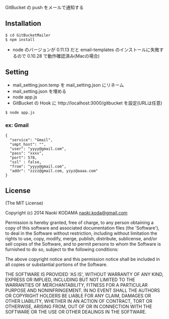 GitBucket の push をメールで通知する

## Installation

```
$ cd GitBucketMailer
$ npm install
```
* node のバージョンが 0.11.13 だと email-templates のインストールに失敗するので 0.10.28 で動作確認済み(Macの場合)

## Setting

* mail_setting.json.temp を mail_setting.json にリネーム
* mail_setting.json を埋める
* node app.js
* GitBucket の Hook に http://localhost:3000/gitbucket を設定(URLは任意)

```
$ node app.js
```

### ex: Gmail
```
{
  "service": "Gmail",
  "smpt_host": "",
  "user": "yyyy@gmail.com",
  "pass": "xxxx", 
  "port": 578, 
  "ssl" : false,
  "from": "yyyy@gmail.com", 
  "addr": "zzzz@gmail.com, yzyz@aaaa.com"
}
```

## License
(The MIT License)

Copyright (c) 2014 Naoki KODAMA <naoki.koda@gmail.com>

Permission is hereby granted, free of charge, to any person obtaining a copy of this software and associated documentation files (the 'Software'), to deal in the Software without restriction, including without limitation the rights to use, copy, modify, merge, publish, distribute, sublicense, and/or sell copies of the Software, and to permit persons to whom the Software is furnished to do so, subject to the following conditions:

The above copyright notice and this permission notice shall be included in all copies or substantial portions of the Software.

THE SOFTWARE IS PROVIDED 'AS IS', WITHOUT WARRANTY OF ANY KIND, EXPRESS OR IMPLIED, INCLUDING BUT NOT LIMITED TO THE WARRANTIES OF MERCHANTABILITY, FITNESS FOR A PARTICULAR PURPOSE AND NONINFRINGEMENT. IN NO EVENT SHALL THE AUTHORS OR COPYRIGHT HOLDERS BE LIABLE FOR ANY CLAIM, DAMAGES OR OTHER LIABILITY, WHETHER IN AN ACTION OF CONTRACT, TORT OR OTHERWISE, ARISING FROM, OUT OF OR IN CONNECTION WITH THE SOFTWARE OR THE USE OR OTHER DEALINGS IN THE SOFTWARE.


